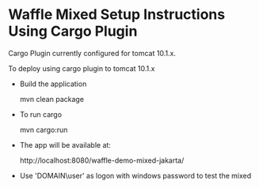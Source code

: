 Waffle Mixed Setup Instructions Using Cargo Plugin
==================================================

Cargo Plugin currently configured for tomcat 10.1.x.

To deploy using cargo plugin to tomcat 10.1.x

- Build the application

    mvn clean package

- To run cargo

    mvn cargo:run

- The app will be available at:

    http://localhost:8080/waffle-demo-mixed-jakarta/

- Use 'DOMAIN\\user' as logon with windows password to test the mixed
